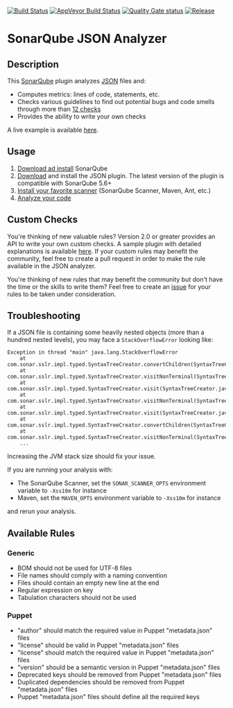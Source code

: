 [![Build Status](https://api.travis-ci.org/racodond/sonar-json-plugin.svg?branch=master)](https://travis-ci.org/racodond/sonar-json-plugin)
[![AppVeyor Build Status](https://ci.appveyor.com/api/projects/status/imfckm45thk6vvh4/branch/master?svg=true)](https://ci.appveyor.com/project/racodond/sonar-json-plugin/branch/master)
[![Quality Gate status](https://sonarcloud.io/api/badges/gate?key=org.codehaus.sonar-plugins.json%3Ajson)](https://sonarcloud.io/dashboard/index/org.codehaus.sonar-plugins.json%3Ajson)
[![Release](https://img.shields.io/github/release/racodond/sonar-json-plugin.svg)](https://github.com/racodond/sonar-json-plugin/releases/latest)

# SonarQube JSON Analyzer

## Description
This [SonarQube](http://www.sonarqube.org) plugin analyzes [JSON](http://json.org/) files and:

 * Computes metrics: lines of code, statements, etc.
 * Checks various guidelines to find out potential bugs and code smells through more than [12 checks](#available-rules)
 * Provides the ability to write your own checks

A live example is available [here](http://sonarqube.racodond.com/dashboard/index?id=json-sample-project).


## Usage
1. [Download ad install](http://docs.sonarqube.org/display/SONAR/Setup+and+Upgrade) SonarQube
1. [Download](https://github.com/racodond/sonar-json-plugin/releases) and install the JSON plugin. The latest version of the plugin is compatible with SonarQube 5.6+
1. [Install your favorite scanner](http://docs.sonarqube.org/display/SONAR/Analyzing+Source+Code#AnalyzingSourceCode-RunningAnalysis) (SonarQube Scanner, Maven, Ant, etc.)
1. [Analyze your code](http://docs.sonarqube.org/display/SONAR/Analyzing+Source+Code#AnalyzingSourceCode-RunningAnalysis)


## Custom Checks
You're thinking of new valuable rules? Version 2.0 or greater provides an API to write your own custom checks.
A sample plugin with detailed explanations is available [here](https://github.com/racodond/sonar-json-custom-rules-plugin).
If your custom rules may benefit the community, feel free to create a pull request in order to make the rule available in the JSON analyzer.

You're thinking of new rules that may benefit the community but don't have the time or the skills to write them? Feel free to create an [issue](https://github.com/racodond/sonar-json-plugin/issues) for your rules to be taken under consideration.


## Troubleshooting
If a JSON file is containing some heavily nested objects (more than a hundred nested levels), you may face a `StackOverflowError` looking like:
```
Exception in thread "main" java.lang.StackOverflowError
	at com.sonar.sslr.impl.typed.SyntaxTreeCreator.convertChildren(SyntaxTreeCreator.java:128)
	at com.sonar.sslr.impl.typed.SyntaxTreeCreator.visitNonTerminal(SyntaxTreeCreator.java:119)
	at com.sonar.sslr.impl.typed.SyntaxTreeCreator.visit(SyntaxTreeCreator.java:72)
	at com.sonar.sslr.impl.typed.SyntaxTreeCreator.visitNonTerminal(SyntaxTreeCreator.java:89)
	at com.sonar.sslr.impl.typed.SyntaxTreeCreator.visit(SyntaxTreeCreator.java:72)
	at com.sonar.sslr.impl.typed.SyntaxTreeCreator.convertChildren(SyntaxTreeCreator.java:129)
	at com.sonar.sslr.impl.typed.SyntaxTreeCreator.visitNonTerminal(SyntaxTreeCreator.java:119)
	...
```

Increasing the JVM stack size should fix your issue.

If you are running your analysis with:

 * The SonarQube Scanner, set the `SONAR_SCANNER_OPTS` environment variable to `-Xss10m` for instance
 * Maven, set the `MAVEN_OPTS` environment variable to `-Xss10m` for instance

and rerun your analysis.


## Available Rules

### Generic
* BOM should not be used for UTF-8 files
* File names should comply with a naming convention
* Files should contain an empty new line at the end
* Regular expression on key
* Tabulation characters should not be used

### Puppet
* "author" should match the required value in Puppet "metadata.json" files
* "license" should be valid in Puppet "metadata.json" files
* "license" should match the required value in Puppet "metadata.json" files
* "version" should be a semantic version in Puppet "metadata.json" files
* Deprecated keys should be removed from Puppet "metadata.json" files
* Duplicated dependencies should be removed from Puppet "metadata.json" files
* Puppet "metadata.json" files should define all the required keys

